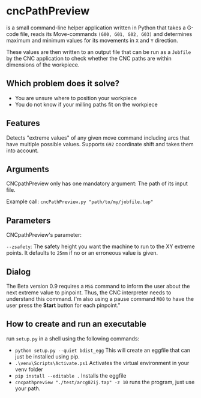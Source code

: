 # cncPathPreview
is a small command-line helper application written in Python that takes a G-code file,
reads its Move-commands `(G00, G01, G02, G03)` and determines maximum and
minimum values for its movements in `X` and `Y` direction.

These values are then written to an output file that can be run as a `Jobfile`
by the CNC application to check whether the CNC paths are within dimensions of the workpiece.

## Which problem does it solve?
- You are unsure where to position your workpiece
- You do not know if your milling paths fit on the workpiece

## Features
Detects "extreme values" of any given move command including arcs that have
multiple possible values. Supports `G92` coordinate shift and takes them into account.

## Arguments
CNCpathPreview only has one mandatory argument: The path of its input file.

Example call: `cncPathPreview.py "path/to/my/jobfile.tap"`

## Parameters
CNCpathPreview's parameter:

`--zsafety`: The safety height you want the machine to run to the XY extreme points.
It defaults to `25mm` if no or an erroneous value is given.

## Dialog
The Beta version 0.9 requires a `MSG` command to inform the user about the next 
extreme value to pinpoint. Thus, the CNC interpreter needs to understand this command.
I'm also using a pause command `M00` to have the user press the **Start** button for each pinpoint."

## How to create and run an executable
run `setup.py` in a shell using the following commands:
- `python setup.py --quiet bdist_egg` This will create an eggfile that can just be installed using pip.
- `.\venv\Scripts\Activate.ps1` Activates the virtual environment in your venv folder
- `pip install --editable .` Installs the eggfile
- `cncpathpreview "./test/arcg02ij.tap" -z 10` runs the program, just use your path.
